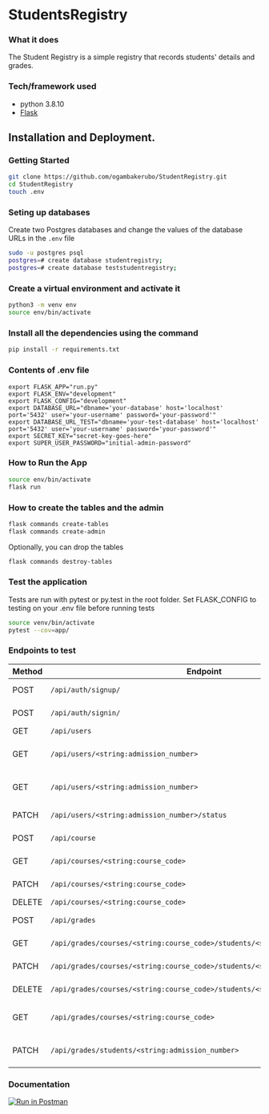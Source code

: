 # StudentsRegistry

### What it does

The Student Registry is a simple registry that records students' details and grades.

### Tech/framework used

- python 3.8.10
- [Flask](https://flask.palletsprojects.com/en/latest/)

## Installation and Deployment.

### Getting Started

```bash
git clone https://github.com/ogambakerubo/StudentRegistry.git
cd StudentRegistry
touch .env
```

### Seting up databases

Create two Postgres databases and change the values of the database URLs in the `.env` file

```bash
sudo -u postgres psql
postgres=# create database studentregistry;
postgres=# create database teststudentregistry;
```

### Create a virtual environment and activate it

```bash
python3 -m venv env
source env/bin/activate
```

### Install all the dependencies using the command

```bash
pip install -r requirements.txt
```

### Contents of .env file

```
export FLASK_APP="run.py"
export FLASK_ENV="development"
export FLASK_CONFIG="development"
export DATABASE_URL="dbname='your-database' host='localhost' port='5432' user='your-username' password='your-password'"
export DATABASE_URL_TEST="dbname='your-test-database' host='localhost' port='5432' user='your-username' password='your-password'"
export SECRET_KEY="secret-key-goes-here"
export SUPER_USER_PASSWORD="initial-admin-password"
```

### How to Run the App

```bash
source env/bin/activate
flask run
```

### How to create the tables and the admin

```bash
flask commands create-tables
flask commands create-admin
```

Optionally, you can drop the tables

```bash
flask commands destroy-tables
```

### Test the application

Tests are run with pytest or py.test in the root folder.
Set FLASK_CONFIG to testing on your .env file before running tests

```bash
source venv/bin/activate
pytest --cov=app/
```

### Endpoints to test

| Method | Endpoint                                                                      | Description                             |
| ------ | ----------------------------------------------------------------------------- | --------------------------------------- |
| POST   | `/api/auth/signup/`                                                           | Sign up a new user.                     |
| POST   | `/api/auth/signin/`                                                           | Sign in an existing user/administrator. |
| GET    | `/api/users`                                                                  | Fetch all users.                        |
| GET    | `/api/users/<string:admission_number>`                                        | Fetch user by admission number.         |
| GET    | `/api/users/<string:admission_number>`                                        | Delete user by admission number.        |
| PATCH  | `/api/users/<string:admission_number>/status`                                 | Set existing user to admin.             |
| POST   | `/api/course`                                                                 | Create a new course.                    |
| GET    | `/api/courses/<string:course_code>`                                           | Fetch a course by course code.          |
| PATCH  | `/api/courses/<string:course_code>`                                           | Update course details.                  |
| DELETE | `/api/courses/<string:course_code>`                                           | Delete a course.                        |
| POST   | `/api/grades`                                                                 | Create a new grade entry.               |
| GET    | `/api/grades/courses/<string:course_code>/students/<string:admission_number>` | Get a grade entry by a student.         |
| PATCH  | `/api/grades/courses/<string:course_code>/students/<string:admission_number>` | Update grade entry by a student.        |
| DELETE | `/api/grades/courses/<string:course_code>/students/<string:admission_number>` | Delete grade entry by a student.        |
| GET    | `/api/grades/courses/<string:course_code>`                                    | Fetch grade entries by course code.     |
| PATCH  | `/api/grades/students/<string:admission_number>`                              | Fetch grade entries by a student.       |

### Documentation

[![Run in Postman](https://run.pstmn.io/button.svg)](https://app.getpostman.com/run-collection/9aa12f22e17048d529dc)
